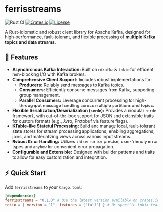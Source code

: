 # ferrisstreams

![Rust CI](https://github.com/bluemonk3y/ferrisstreams/workflows/Rust%20CI/badge.svg)
[![Crates.io](https://img.shields.io/crates/v/ferrisstreams.svg)](https://crates.io/crates/ferrisstreams)
[![License](https://img.shields.io/badge/license-MIT%2FApache--2.0-blue.svg)](./LICENSE)

A Rust-idiomatic and robust client library for Apache Kafka, designed for high-performance, fault-tolerant, and flexible processing of **multiple Kafka topics and data streams**.

## 🌟 Features

* **Asynchronous Kafka Interaction:** Built on `rdkafka` & `tokio` for efficient, non-blocking I/O with Kafka brokers.
* **Comprehensive Client Support:** Includes robust implementations for:
    * **Producers:** Reliably send messages to Kafka topics.
    * **Consumers:** Efficiently consume messages from Kafka, supporting group management.
    * **Parallel Consumers:** Leverage concurrent processing for high-throughput message handling across multiple partitions and topics.
* **Flexible Serialization/Deserialization (`serde`):** Provides a modular `serde` framework, with out-of-the-box support for JSON and extensible traits for custom formats (e.g., Avro, Protobuf via feature flags).
* **KTable-like Stateful Processing:** Build and manage local, fault-tolerant state stores for stream processing applications, enabling aggregations, joins, and materializing views across various input streams.
* **Robust Error Handling:** Utilizes `thiserror` for precise, user-friendly error types and `anyhow` for convenient error propagation.
* **Configurable and Extensible:** Designed with builder patterns and traits to allow for easy customization and integration.

## ⚡️ Quick Start

Add `ferrisstreams` to your `Cargo.toml`:

```toml
[dependencies]
ferrisstreams = "0.1.0" # Use the latest version available on crates.io
tokio = { version = "1", features = ["full"] } # Or specific tokio features